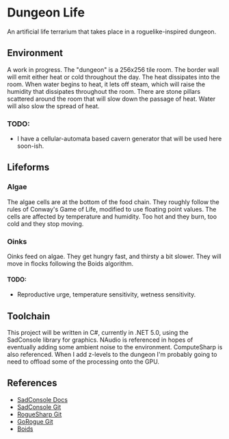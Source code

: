 # Dungeon Life

An artificial life terrarium that takes place in a roguelike-inspired dungeon.

## Environment

A work in progress.  The "dungeon" is a 256x256 tile room.  The border wall will emit either heat or cold throughout the day.  The heat dissipates into the room.
When water begins to heat, it lets off steam, which will raise the humidity that dissipates throughout the room.  There are stone pillars scattered around the room
that will slow down the passage of heat.  Water will also slow the spread of heat.

### TODO:
* I have a cellular-automata based cavern generator that will be used here soon-ish.

## Lifeforms

### Algae

The algae cells are at the bottom of the food chain.  They roughly follow the rules of Conway's Game of Life, modified to use floating point values.
The cells are affected by temperature and humidity.  Too hot and they burn, too cold and they stop moving.

### Oinks

Oinks feed on algae.  They get hungry fast, and thirsty a bit slower.  They will move in flocks following the Boids algorithm.

#### TODO:
* Reproductive urge, temperature sensitivity, wetness sensitivity.

## Toolchain

This project will be written in C#, currently in .NET 5.0, using the SadConsole library for graphics.
NAudio is referenced in hopes of eventually adding some ambient noise to the environment.
ComputeSharp is also referenced.  When I add z-levels to the dungeon I'm probably going to need to offload some of the processing onto the GPU.

## References

* [SadConsole Docs](https://sadconsole.com/)
* [SadConsole Git](https://github.com/Thraka/SadConsole)
* [RogueSharp Git](https://github.com/FaronBracy/RogueSharp)
* [GoRogue Git](https://github.com/Chris3606/GoRogue#doryen-library-libtcod)
* [Boids](https://en.wikipedia.org/wiki/Boids)
